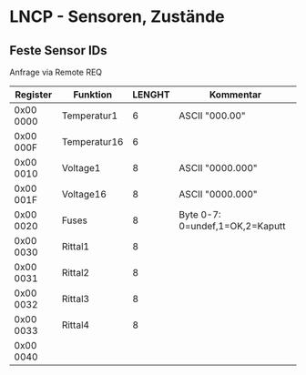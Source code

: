 # LNCP - Sensoren, Zustände

## Feste Sensor IDs

Anfrage via Remote REQ

Register    | Funktion 		| LENGHT		 | Kommentar
----------  | ------------ 	| -------------  | -------------
 0x00 0000  | Temperatur1	| 6 			 | ASCII "000.00"
 0x00 000F  | Temperatur16	| 6 			 | 
 0x00 0010  | Voltage1		| 8 			 | ASCII "0000.000"
 0x00 001F  | Voltage16		| 8 			 | ASCII "0000.000"
 0x00 0020  | Fuses			| 8 			 | Byte 0-7: 0=undef,1=OK,2=Kaputt
 0x00 0030  | Rittal1		| 8 			 | 
 0x00 0031  | Rittal2		| 8 			 | 
 0x00 0032  | Rittal3		| 8 			 | 
 0x00 0033  | Rittal4		| 8				 | 
 0x00 0040  | 				|  				 | 				 